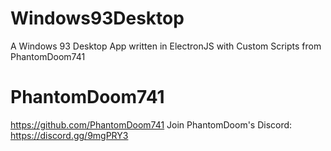 # Windows93Desktop
A Windows 93 Desktop App written in ElectronJS with Custom Scripts from PhantomDoom741

# PhantomDoom741
https://github.com/PhantomDoom741
Join PhantomDoom's Discord: https://discord.gg/9mgPRY3
